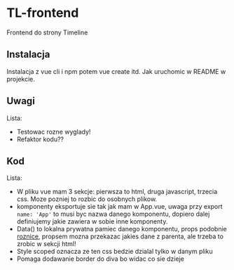 # TL-frontend
Frontend do strony Timeline

## Instalacja
Instalacja z vue cli i npm potem vue create itd. Jak uruchomic w README w projekcie.

## Uwagi
Lista:
- Testowac rozne wyglady!
- Refaktor kodu??

## Kod
Lista:
- W pliku vue mam 3 sekcje: pierwsza to html, druga javascript, trzecia css. Moze pozniej to rozbic do osobnych plikow.
- komponenty eksportuje sie tak jak mam w App.vue, uwaga przy export <code>name: 'App'</code> to musi byc nazwa danego komponentu, dopiero dalej definiujemy jakie zawiera w sobie inne komponenty.
- Data() to lokalna prywatna pamiec danego komponentu, props podobnie [roznice](https://michaelnthiessen.com/vue-props-vs-data/), propsem mozna przekazac jakies dane z parenta, ale trzeba to zrobic w sekcji html!
- Style scoped oznacza ze ten css bedzie dzialal tylko w danym pliku
- Pomaga dodawanie border do diva bo widac co sie dzieje
